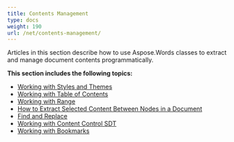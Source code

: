 ```yaml
---
title: Contents Management
type: docs
weight: 190
url: /net/contents-management/
---
```


Articles in this section describe how to use Aspose.Words classes to extract and manage document contents programmatically.

**This section includes the following topics:**
- [Working with Styles and Themes](/words/net/working-with-styles-and-themes/)
- [Working with Table of Contents](/words/net/working-with-table-of-contents/)
- [Working with Range](/words/net/working-with-ranges/)
- [How to Extract Selected Content Between Nodes in a Document](/words/net/how-to-extract-selected-content-between-nodes-in-a-document/)
- [Find and Replace](/words/net/find-and-replace/)
- [Working with Content Control SDT](/words/net/working-with-content-control-sdt/)
- [Working with Bookmarks](/words/net/working-with-bookmarks/)